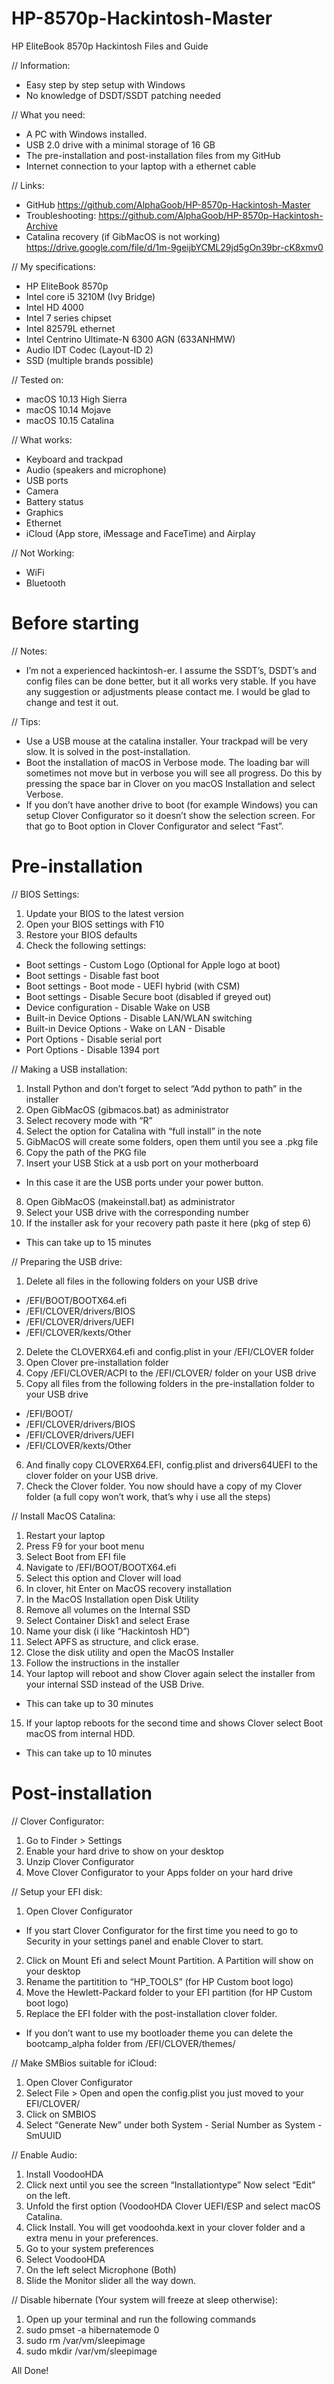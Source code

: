 # HP-8570p-Hackintosh-Master
HP EliteBook 8570p Hackintosh Files and Guide

// Information:
- Easy step by step setup with Windows
- No knowledge of DSDT/SSDT patching needed

// What you need:
- A PC with Windows installed. 
- USB 2.0 drive with a minimal storage of 16 GB
- The pre-installation and post-installation files from my GitHub
- Internet connection to your laptop with a ethernet cable

// Links:
- GitHub https://github.com/AlphaGoob/HP-8570p-Hackintosh-Master
- Troubleshooting: https://github.com/AlphaGoob/HP-8570p-Hackintosh-Archive
- Catalina recovery (if GibMacOS is not working) https://drive.google.com/file/d/1m-9geijbYCML29jd5gOn39br-cK8xmv0

// My specifications:
- HP EliteBook 8570p
- Intel core i5 3210M (Ivy Bridge)
- Intel HD 4000
- Intel 7 series chipset
- Intel 82579L ethernet
- Intel Centrino Ultimate-N 6300 AGN (633ANHMW)
- Audio IDT Codec (Layout-ID 2)
- SSD (multiple brands possible)

// Tested on:
- macOS 10.13 High Sierra
- macOS 10.14 Mojave
- macOS 10.15 Catalina

// What works:
- Keyboard and trackpad
- Audio (speakers and microphone)
- USB ports
- Camera
- Battery status
- Graphics
- Ethernet
- iCloud (App store, iMessage and FaceTime) and Airplay

// Not Working:
- WiFi 
- Bluetooth

# Before starting

// Notes:
- I’m not a experienced hackintosh-er. I assume the SSDT’s, DSDT’s and config files can be done better, but it all works very stable. If you have any suggestion or adjustments please contact me. I would be glad to change and test it out. 

// Tips:
- Use a USB mouse at the catalina installer. Your trackpad will be very slow. It is solved in the post-installation.
- Boot the installation of macOS in Verbose mode. The loading bar will sometimes not move but in verbose you will see all progress. Do this by pressing the space bar in Clover on you macOS Installation and select Verbose. 
- If you don’t have another drive to boot (for example Windows) you can setup Clover Configurator so it doesn’t show the selection screen. For that go to Boot option in Clover Configurator and select “Fast”. 

# Pre-installation

// BIOS Settings:
1. Update your BIOS to the latest version
2. Open your BIOS settings with F10
3. Restore your BIOS defaults
4. Check the following settings:
* Boot settings - Custom Logo (Optional for Apple logo at boot)
* Boot settings - Disable fast boot
* Boot settings - Boot mode - UEFI hybrid (with CSM)
* Boot settings - Disable Secure boot (disabled if greyed out)
* Device configuration - Disable Wake on USB
* Built-in Device Options - Disable LAN/WLAN switching
* Built-in Device Options - Wake on LAN - Disable
* Port Options - Disable serial port
* Port Options - Disable 1394 port

// Making a USB installation:
1. Install Python and don’t forget to select “Add python to path” in the installer
2. Open GibMacOS (gibmacos.bat) as administrator
3. Select recovery mode with “R”
4. Select the option for Catalina with “full install” in the note
5. GibMacOS will create some folders, open them until you see a .pkg file
6. Copy the path of the PKG file
7. Insert your USB Stick at a usb port on your motherboard
- In this case it are the USB ports under your power button.
8. Open GibMacOS (makeinstall.bat) as administrator
9. Select your USB drive with the corresponding number
10. If the installer ask for your recovery path paste it here (pkg of step 6)
- This can take up to 15 minutes

// Preparing the USB drive:
1. Delete all files in the following folders on your USB drive
- /EFI/BOOT/BOOTX64.efi
- /EFI/CLOVER/drivers/BIOS
- /EFI/CLOVER/drivers/UEFI
- /EFI/CLOVER/kexts/Other
2. Delete the CLOVERX64.efi and config.plist in your /EFI/CLOVER folder
3. Open Clover pre-installation folder
4. Copy /EFI/CLOVER/ACPI to the /EFI/CLOVER/ folder on your USB drive
5. Copy all files from the following folders in the pre-installation folder to your USB drive
- /EFI/BOOT/
- /EFI/CLOVER/drivers/BIOS
- /EFI/CLOVER/drivers/UEFI
- /EFI/CLOVER/kexts/Other
6. And finally copy CLOVERX64.EFI, config.plist and drivers64UEFI to the clover folder on your USB drive.
7. Check the Clover folder. You now should have a copy of my Clover folder (a full copy won’t work, that’s why i use all the steps)

// Install MacOS Catalina:
1. Restart your laptop
2. Press F9 for your boot menu
3. Select Boot from EFI file
4. Navigate to /EFI/BOOT/BOOTX64.efi
5. Select this option and Clover will load
6. In clover, hit Enter on MacOS recovery installation
7. In the MacOS Installation open Disk Utility
8. Remove all volumes on the Internal SSD
9. Select Container Disk1 and select Erase
10. Name your disk (i like “Hackintosh HD”)
11. Select APFS as structure, and click erase. 
12. Close the disk utility and open the MacOS Installer
13. Follow the instructions in the installer
14. Your laptop will reboot and show Clover again select the installer from your internal SSD instead of the USB Drive.
- This can take up to 30 minutes
15. If your laptop reboots for the second time and shows Clover select Boot macOS from internal HDD.
- This can take up to 10 minutes

# Post-installation

// Clover Configurator:
1. Go to Finder > Settings
2. Enable your hard drive to show on your desktop
3. Unzip Clover Configurator
4. Move Clover Configurator to your Apps folder on your hard drive

// Setup your EFI disk:
1. Open Clover Configurator
- If you start Clover Configurator for the first time you need to go to Security in your settings panel and enable Clover to start. 
2. Click on Mount Efi and select Mount Partition. A Partition will show on your desktop
3. Rename the partitition to “HP_TOOLS” (for HP Custom boot logo)
4. Move the Hewlett-Packard folder to your EFI partition (for HP Custom boot logo)
5. Replace the EFI folder with the post-installation clover folder. 
* If you don’t want to use my bootloader theme you can delete the bootcamp_alpha folder from /EFI/CLOVER/themes/

// Make SMBios suitable for iCloud:
1. Open Clover Configurator
2. Select File > Open and open the config.plist you just moved to your EFI/CLOVER/
3. Click on SMBIOS
4. Select “Generate New” under both System - Serial Number as System - SmUUID

// Enable Audio:
1. Install VoodooHDA
2. Click next until you see the screen “Installationtype” Now select “Edit” on the left. 
3. Unfold the first option (VoodooHDA Clover UEFI/ESP and select macOS Catalina. 
4. Click Install. You will get voodoohda.kext in your clover folder and a extra menu in your preferences.
5. Go to your system preferences
6. Select VoodooHDA
7. On the left select Microphone (Both)
8. Slide the Monitor slider all the way down.  

// Disable hibernate (Your system will freeze at sleep otherwise):
1. Open up your terminal and run the following commands
2. sudo pmset -a hibernatemode 0
3. sudo rm /var/vm/sleepimage
4. sudo mkdir /var/vm/sleepimage

All Done! 
